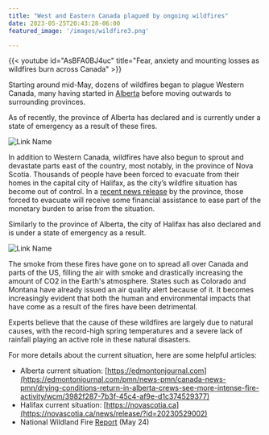 ```yaml
---
title: "West and Eastern Canada plagued by ongoing wildfires"
date: 2023-05-25T20:43:28-06:00
featured_image: '/images/wildfire3.png'

---
```

{{< youtube id="AsBFA0BJ4uc" title="Fear, anxiety and mounting losses as wildfires burn across Canada" >}}

Starting around mid-May, dozens of wildfires began to plague Western Canada, many having started in [Alberta](https://www.cbc.ca/news/canada/alberta-wildfires-map-1.6838361) before moving outwards to surrounding provinces.

As of recently, the province of Alberta has declared and is currently under a state of emergency as a result of these fires.

![Link Name](https://static.dw.com/image/65766355_906.jpg)  


In addition to Western Canada, wildfires have also begun to sprout and devastate parts east of the country, most notably, in the province of Nova Scotia. Thousands of people have been forced to evacuate from their homes in the capital city of Halifax, as the city’s wildfire situation has become out of control. In a [recent news release](https://novascotia.ca/news/release/?id=20230529002) by the province, those forced to evacuate will receive some financial assistance to ease part of the monetary burden to arise from the situation.

Similarly to the province of Alberta, the city of Halifax has also declared and is under a state of emergency as a result.

![Link Name](https://i.cbc.ca/1.6091178.1625531725!/fileImage/httpImage/image.jpeg_gen/derivatives/16x9_940/mckay-creek-wildfire.jpeg)  

The smoke from these fires have gone on to spread all over Canada and parts of the US, filling the air with smoke and drastically increasing the amount of CO2 in the Earth's atmosphere. States such as Colorado and Montana have already issued an air quality alert because of it. It becomes increasingly evident that both the human and environmental impacts that have come as a result of the fires have been detrimental.

Experts believe that the cause of these wildfires are largely due to natural causes, with the record-high spring temperatures and a severe lack of rainfall playing an active role in these natural disasters.

For more details about the current situation, here are some helpful articles:

- Alberta current situation: [https://edmontonjournal.com](https://edmontonjournal.com/pmn/news-pmn/canada-news-pmn/drying-conditions-return-in-alberta-crews-see-more-intense-fire-activity/wcm/3982f287-7b3f-45c4-af9e-d1c374529377)
- Halifax current situation: [https://novascotia.ca](https://novascotia.ca/news/release/?id=20230529002)
- National Wildland Fire [Report](https://cwfis.cfs.nrcan.gc.ca/report) (May 24)